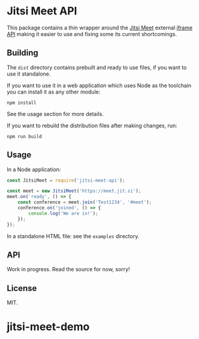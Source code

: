 # Jitsi Meet API

This package contains a thin wrapper around the [Jitsi Meet] external
[iframe API] making it easier to use and fixing some its current shortcomings.

## Building

The `dist` directory contains prebuilt and ready to use files, if you want
to use it standalone.

If you want to use it in a web application which uses Node as the toolchain
you can install it as any other module:

    npm install

See the usage section for more details.

If you want to rebuild the distribution files after making changes, run:

    npm run build

## Usage

In a Node application:

```js
const JitsiMeet = require('jitsi-meet-api');

const meet = new JitsiMeet('https://meet.jit.si');
meet.on('ready', () => {
    const conference = meet.join('Test1234', '#meet');
    conference.on('joined', () => {
        console.log('We are in!');
    });
});
```

In a standalone HTML file: see the `examples` directory.

## API

Work in progress. Read the source for now, sorry!

## License

MIT.

[Jitsi Meet]: https://jitsi.org/Projects/JitsiMeet
[iframe API]: https://github.com/jitsi/jitsi-meet/blob/master/doc/api.md
# jitsi-meet-demo
